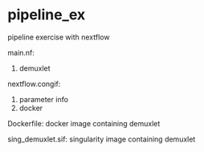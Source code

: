 # pipeline_ex
pipeline exercise with nextflow 

main.nf:
  1. demuxlet

nextflow.congif:
  1. parameter info
  2. docker

Dockerfile: docker image containing demuxlet

sing_demuxlet.sif: singularity image containing demuxlet
